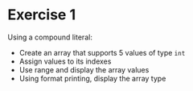 # Exercise 1

Using a compound literal:

-   Create an array that supports 5 values ​​of type `int`
-   Assign values ​​to its indexes
-   Use range and display the array values
-   Using format printing, display the array type

